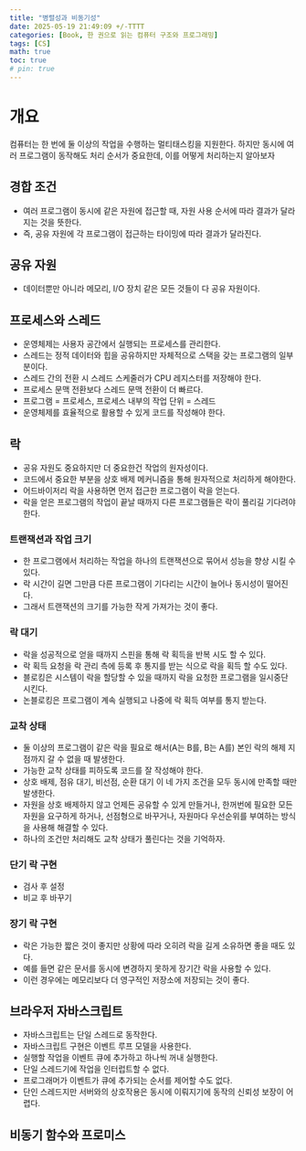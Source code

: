 ```yaml
---
title: "병렬성과 비동기성"
date: 2025-05-19 21:49:09 +/-TTTT
categories: [Book, 한 권으로 읽는 컴퓨터 구조와 프로그래밍]
tags: [CS]
math: true
toc: true
# pin: true
---
```

# 개요
컴퓨터는 한 번에 둘 이상의 작업을 수행하는 멀티태스킹을 지원한다. 하지만 동시에 여러 프로그램이 동작해도 처리 순서가 중요한데, 이를 어떻게 처리하는지 알아보자  
  
## 경합 조건
- 여러 프로그램이 동시에 같은 자원에 접근할 때, 자원 사용 순서에 따라 결과가 달라지는 것을 뜻한다.
- 즉, 공유 자원에 각 프로그램이 접근하는 타이밍에 따라 결과가 달라진다.
  
## 공유 자원
- 데이터뿐만 아니라 메모리, I/O 장치 같은 모든 것들이 다 공유 자원이다.
  
## 프로세스와 스레드
- 운영체제는 사용자 공간에서 실행되는 프로세스를 관리한다.
- 스레드는 정적 데이터와 힙을 공유하지만 자체적으로 스택을 갖는 프로그램의 일부분이다.
- 스레드 간의 전환 시 스레드 스케줄러가 CPU 레지스터를 저장해야 한다.
- 프로세스 문맥 전환보다 스레드 문맥 전환이 더 빠르다.
- 프로그램 = 프로세스, 프로세스 내부의 작업 단위 = 스레드
- 운영체제를 효율적으로 활용할 수 있게 코드를 작성해야 한다.
  
## 락
- 공유 자원도 중요하지만 더 중요한건 작업의 원자성이다.
- 코드에서 중요한 부분을 상호 배제 메커니즘을 통해 원자적으로 처리하게 해야한다.
- 어드바이저리 락을 사용하면 먼저 접근한 프로그램이 락을 얻는다.
- 락을 얻은 프로그램의 작업이 끝날 때까지 다른 프로그램들은 락이 풀리길 기다려야한다.
  
### 트랜잭션과 작업 크기
- 한 프로그램에서 처리하는 작업을 하나의 트랜잭션으로 묶어서 성능을 향상 시킬 수 있다.
- 락 시간이 길면 그만큼 다른 프로그램이 기다리는 시간이 늘어나 동시성이 떨어진다.
- 그래서 트랜잭션의 크기를 가능한 작게 가져가는 것이 좋다.
  
### 락 대기
- 락을 성공적으로 얻을 때까지 스핀을 통해 락 획득을 반복 시도 할 수 있다.
- 락 획득 요청을 락 관리 측에 등록 후 통지를 받는 식으로 락을 획득 할 수도 있다.
- 블로킹은 시스템이 락을 할당할 수 있을 때까지 락을 요청한 프로그램을 일시중단 시킨다.
- 논블로킹은 프로그램이 계속 실행되고 나중에 락 획득 여부를 통지 받는다.
  
### 교착 상태
- 둘 이상의 프로그램이 같은 락을 필요로 해서(A는 B를, B는 A를) 본인 락의 해제 지점까지 갈 수 없을 때 발생한다.
- 가능한 교착 상태를 피하도록 코드를 잘 작성해야 한다.
- 상호 배제, 점유 대기, 비선점, 순환 대기 이 네 가지 조건을 모두 동시에 만족할 때만 발생한다.
- 자원을 상호 배제하지 않고 언제든 공유할 수 있게 만들거나, 한꺼번에 필요한 모든 자원을 요구하게 하거나, 선점형으로 바꾸거나, 자원마다 우선순위를 부여하는 방식을 사용해 해결할 수 있다.
- 하나의 조건만 처리해도 교착 상태가 풀린다는 것을 기억하자.
  
### 단기 락 구현
- 검사 후 설정
- 비교 후 바꾸기
  
### 장기 락 구현
- 락은 가능한 짧은 것이 좋지만 상황에 따라 오히려 락을 길게 소유하면 좋을 때도 있다.
- 예를 들면 같은 문서를 동시에 변경하지 못하게 장기간 락을 사용할 수 있다.
- 이런 경우에는 메모리보다 더 영구적인 저장소에 저장되는 것이 좋다.
  
## 브라우저 자바스크립트
- 자바스크립트는 단일 스레드로 동작한다.
- 자바스크립트 구현은 이벤트 루프 모델을 사용한다.
- 실행할 작업을 이벤트 큐에 추가하고 하나씩 꺼내 실행한다.
- 단일 스레드기에 작업을 인터럽트할 수 없다.
- 프로그래머가 이벤트가 큐에 추가되는 순서를 제어할 수도 없다.
- 단인 스레드지만 서버와의 상호작용은 동시에 이뤄지기에 동작의 신뢰성 보장이 어렵다.
  
## 비동기 함수와 프로미스
